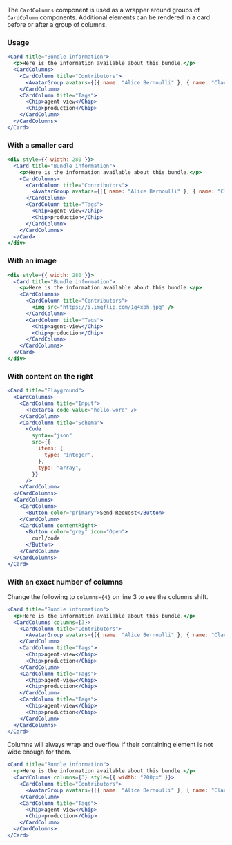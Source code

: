 The `CardColumns` component is used as a wrapper around groups of `CardColumn` components. Additional elements can be rendered in a card before or after a group of columns.

### Usage

```jsx
<Card title="Bundle information">
  <p>Here is the information available about this bundle.</p>
  <CardColumns>
    <CardColumn title="Contributors">
      <AvatarGroup avatars={[{ name: "Alice Bernoulli" }, { name: "Clarence Dermot" }]} />
    </CardColumn>
    <CardColumn title="Tags">
      <Chip>agent-view</Chip>
      <Chip>production</Chip>
    </CardColumn>
  </CardColumns>
</Card>
```

### With a smaller card

```jsx
<div style={{ width: 280 }}>
  <Card title="Bundle information">
    <p>Here is the information available about this bundle.</p>
    <CardColumns>
      <CardColumn title="Contributors">
        <AvatarGroup avatars={[{ name: "Alice Bernoulli" }, { name: "Clarence Dermot" }]} />
      </CardColumn>
      <CardColumn title="Tags">
        <Chip>agent-view</Chip>
        <Chip>production</Chip>
      </CardColumn>
    </CardColumns>
  </Card>
</div>
```

### With an image

```jsx
<div style={{ width: 280 }}>
  <Card title="Bundle information">
    <p>Here is the information available about this bundle.</p>
    <CardColumns>
      <CardColumn title="Contributors">
        <img src="https://i.imgflip.com/1g4xbh.jpg" />
      </CardColumn>
      <CardColumn title="Tags">
        <Chip>agent-view</Chip>
        <Chip>production</Chip>
      </CardColumn>
    </CardColumns>
  </Card>
</div>
```

### With content on the right

```jsx
<Card title="Playground">
  <CardColumns>
    <CardColumn title="Input">
      <Textarea code value="hello-word" />
    </CardColumn>
    <CardColumn title="Schema">
      <Code
        syntax="json"
        src={{
          items: {
            type: "integer",
          },
          type: "array",
        }}
      />
    </CardColumn>
  </CardColumns>
  <CardColumns>
    <CardColumn>
      <Button color="primary">Send Request</Button>
    </CardColumn>
    <CardColumn contentRight>
      <Button color="grey" icon="Open">
        curl/code
      </Button>
    </CardColumn>
  </CardColumns>
</Card>
```

### With an exact number of columns

Change the following to `columns={4}` on line 3 to see the columns shift.

```jsx
<Card title="Bundle information">
  <p>Here is the information available about this bundle.</p>
  <CardColumns columns={3}>
    <CardColumn title="Contributors">
      <AvatarGroup avatars={[{ name: "Alice Bernoulli" }, { name: "Clarence Dermot" }]} />
    </CardColumn>
    <CardColumn title="Tags">
      <Chip>agent-view</Chip>
      <Chip>production</Chip>
    </CardColumn>
    <CardColumn title="Tags">
      <Chip>agent-view</Chip>
      <Chip>production</Chip>
    </CardColumn>
    <CardColumn title="Tags">
      <Chip>agent-view</Chip>
      <Chip>production</Chip>
    </CardColumn>
  </CardColumns>
</Card>
```

Columns will always wrap and overflow if their containing element is not wide enough for them.

```jsx
<Card title="Bundle information">
  <p>Here is the information available about this bundle.</p>
  <CardColumns columns={3} style={{ width: "200px" }}>
    <CardColumn title="Contributors">
      <AvatarGroup avatars={[{ name: "Alice Bernoulli" }, { name: "Clarence Dermot" }]} />
    </CardColumn>
    <CardColumn title="Tags">
      <Chip>agent-view</Chip>
      <Chip>production</Chip>
    </CardColumn>
  </CardColumns>
</Card>
```

